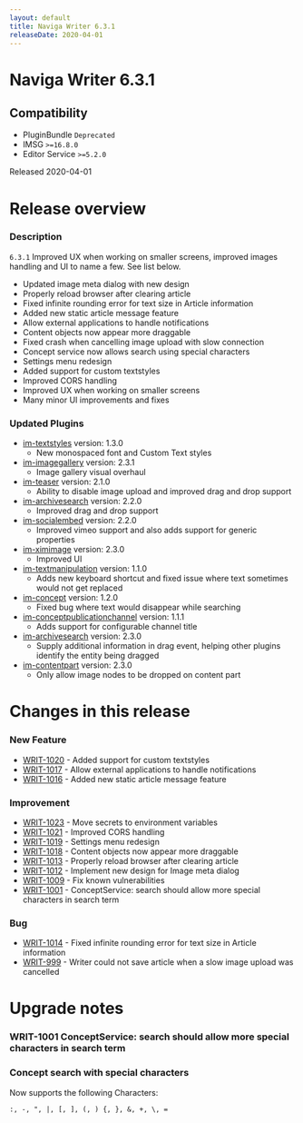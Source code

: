 ```yaml
---
layout: default
title: Naviga Writer 6.3.1
releaseDate: 2020-04-01
---
```

<div class="jumbotron">
    <h1>Naviga Writer 6.3.1</h1>    
    <h2>Compatibility</h2>
    <ul>
        <li>PluginBundle <code>Deprecated</code></li>
        <li>IMSG <code>>=16.8.0</code></li>
        <li>Editor Service <code>>=5.2.0</code></li>
    </ul>
</div>

Released 2020-04-01


# Release overview 

### Description

`6.3.1` Improved UX when working on smaller screens, improved images handling and UI to name a few. See list below.

* Updated image meta dialog with new design
* Properly reload browser after clearing article
* Fixed infinite rounding error for text size in Article information
* Added new static article message feature
* Allow external applications to handle notifications
* Content objects now appear more draggable
* Fixed crash when cancelling image upload with slow connection
* Concept service now allows search using special characters
* Settings menu redesign
* Added support for custom textstyles
* Improved CORS handling
* Improved UX when working on smaller screens
* Many minor UI improvements and fixes

### Updated Plugins

* [im-textstyles]([https://plugins.writer.infomaker.io/v1/infomaker/im-textstyles/1.3.0/README.html]) version: 1.3.0
    * New monospaced font and Custom Text styles
* [im-imagegallery]([https://plugins.writer.infomaker.io/v1/infomaker/im-imagegallery/2.3.1/README.html]) version: 2.3.1
    * Image gallery visual overhaul
* [im-teaser]([https://plugins.writer.infomaker.io/v1/infomaker/im-teaser/2.1.0/README.html]) version: 2.1.0
    * Ability to disable image upload and improved drag and drop support
* [im-archivesearch]([https://plugins.writer.infomaker.io/v1/infomaker/im-archivesearch/2.2.0/README.html]) version: 2.2.0
    * Improved drag and drop support
* [im-socialembed]([https://plugins.writer.infomaker.io/v1/infomaker/im-socialembed/2.2.0/README.html]) version: 2.2.0
    * Improved vimeo support and also adds support for generic properties
* [im-ximimage]([https://plugins.writer.infomaker.io/v1/infomaker/im-ximimage/2.3.0/README.html]) version: 2.3.0
    * Improved UI
* [im-textmanipulation]([https://plugins.writer.infomaker.io/v1/infomaker/im-textmanipulation/1.1.0/README.html]) version: 1.1.0
    * Adds new keyboard shortcut and fixed issue where text sometimes would not get replaced
* [im-concept]([https://plugins.writer.infomaker.io/v1/infomaker/im-concept/1.2.0/README.html]) version: 1.2.0
    * Fixed bug where text would disappear while searching
* [im-conceptpublicationchannel]([https://plugins.writer.infomaker.io/v1/infomaker/im-conceptpublicationchannel/1.1.2/README.html]) version: 1.1.1
    * Adds support for configurable channel title
* [im-archivesearch]([https://plugins.writer.infomaker.io/v1/infomaker/im-archivesearch/2.3.0/README.html]) version: 2.3.0
    * Supply additional information in drag event, helping other plugins identify the entity being dragged
* [im-contentpart]([https://plugins.writer.infomaker.io/v1/infomaker/im-contentpart/2.3.0/README.html]) version: 2.3.0
    * Only allow image nodes to be dropped on content part
  

# Changes in this release  


### New Feature 
 
 * [WRIT-1020](https://jira.infomaker.se/browse/WRIT-1020) - Added support for custom textstyles  
 * [WRIT-1017](https://jira.infomaker.se/browse/WRIT-1017) - Allow external applications to handle notifications  
 * [WRIT-1016](https://jira.infomaker.se/browse/WRIT-1016) - Added new static article message feature 


### Improvement 
 
 * [WRIT-1023](https://jira.infomaker.se/browse/WRIT-1023) - Move secrets to environment variables  
 * [WRIT-1021](https://jira.infomaker.se/browse/WRIT-1021) - Improved CORS handling  
 * [WRIT-1019](https://jira.infomaker.se/browse/WRIT-1019) - Settings menu redesign  
 * [WRIT-1018](https://jira.infomaker.se/browse/WRIT-1018) - Content objects now appear more draggable  
 * [WRIT-1013](https://jira.infomaker.se/browse/WRIT-1013) - Properly reload browser after clearing article  
 * [WRIT-1012](https://jira.infomaker.se/browse/WRIT-1012) - Implement new design for Image meta dialog  
 * [WRIT-1009](https://jira.infomaker.se/browse/WRIT-1009) - Fix known vulnerabilities  
 * [WRIT-1001](https://jira.infomaker.se/browse/WRIT-1001) - ConceptService: search should allow more special characters in search term 


### Bug 
 
 * [WRIT-1014](https://jira.infomaker.se/browse/WRIT-1014) - Fixed infinite rounding error for text size in Article information  
 * [WRIT-999](https://jira.infomaker.se/browse/WRIT-999) - Writer could not save article when a slow image upload was cancelled 




# Upgrade notes  
                           
### WRIT-1001 ConceptService: search should allow more special characters in search term 
### Concept search with special characters

Now supports the following Characters:

`:, -, ", |, [, ], (, ) {, }, &, +, \, =`          

